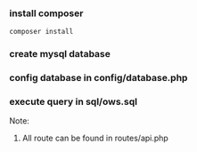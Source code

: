 ### install composer
``composer install``
### create mysql database
### config database in config/database.php
### execute query in sql/ows.sql
Note:
1. All route can be found in routes/api.php
